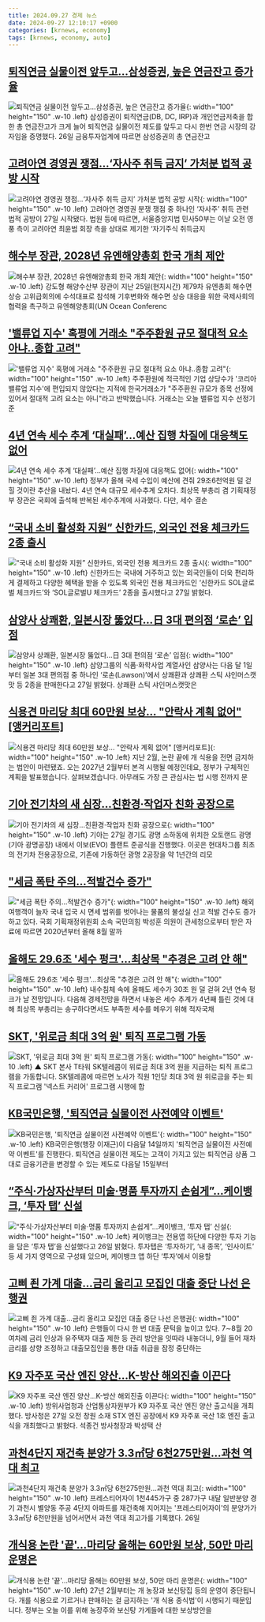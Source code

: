 ```yaml
---
title: 2024.09.27 경제 뉴스
date: 2024-09-27 12:10:17 +0900
categories: [krnews, economy]
tags: [krnews, economy, auto]
---
```

## [퇴직연금 실물이전 앞두고…삼성증권, 높은 연금잔고 증가율](https://n.news.naver.com/mnews/article/008/0005093929)

![퇴직연금 실물이전 앞두고…삼성증권, 높은 연금잔고 증가율](https://mimgnews.pstatic.net/image/origin/008/2024/09/26/5093929.jpg?type=nf220_150){: width="100" height="150" .w-10 .left}
삼성증권이 퇴직연금(DB, DC, IRP)과 개인연금저축을 합한 총 연금잔고가 크게 늘어 퇴직연금 실물이전 제도를 앞두고 다시 한번 연금 시장의 강자임을 증명했다. 26일 금융투자업계에 따르면 삼성증권의 총 연금잔고

## [고려아연 경영권 쟁점…‘자사주 취득 금지’ 가처분 법적 공방 시작](https://n.news.naver.com/mnews/article/023/0003860875)

![고려아연 경영권 쟁점…‘자사주 취득 금지’ 가처분 법적 공방 시작](https://mimgnews.pstatic.net/image/origin/023/2024/09/27/3860875.jpg?type=nf220_150){: width="100" height="150" .w-10 .left}
고려아연 경영권 분쟁 쟁점 중 하나인 ‘자사주’ 취득 관련 법적 공방이 27일 시작됐다. 법원 등에 따르면, 서울중앙지법 민사50부는 이날 오전 영풍 측이 고려아연 최윤범 회장 측을 상대로 제기한 ‘자기주식 취득금지

## [해수부 장관, 2028년 유엔해양총회 한국 개최 제안](https://n.news.naver.com/mnews/article/001/0014952017)

![해수부 장관, 2028년 유엔해양총회 한국 개최 제안](https://mimgnews.pstatic.net/image/origin/001/2024/09/27/14952017.jpg?type=nf220_150){: width="100" height="150" .w-10 .left}
강도형 해양수산부 장관이 지난 25일(현지시간) 제79차 유엔총회 해수면상승 고위급회의에 수석대표로 참석해 기후변화와 해수면 상승 대응을 위한 국제사회의 협력을 촉구하고 유엔해양총회(UN Ocean Conferenc

## ['밸류업 지수' 혹평에 거래소 "주주환원 규모 절대적 요소 아냐‥종합 고려"](https://n.news.naver.com/mnews/article/214/0001376562)

!['밸류업 지수' 혹평에 거래소 "주주환원 규모 절대적 요소 아냐‥종합 고려"](https://mimgnews.pstatic.net/image/origin/214/2024/09/26/1376562.jpg?type=nf220_150){: width="100" height="150" .w-10 .left}
주주환원에 적극적인 기업 상당수가 '코리아 밸류업 지수'에 편입되지 않았다는 지적에 한국거래소가 "주주환원 규모가 종목 선정에 있어서 절대적 고려 요소는 아니"라고 반박했습니다. 거래소는 오늘 밸류업 지수 선정기준

## [4년 연속 세수 추계 ‘대실패’…예산 집행 차질에 대응책도 없어](https://n.news.naver.com/mnews/article/028/0002708855)

![4년 연속 세수 추계 ‘대실패’…예산 집행 차질에 대응책도 없어](https://mimgnews.pstatic.net/image/origin/028/2024/09/26/2708855.jpg?type=nf220_150){: width="100" height="150" .w-10 .left}
정부가 올해 국세 수입이 예산에 견줘 29조6천억원 덜 걷힐 것이란 추산을 내놨다. 4년 연속 대규모 세수추계 오차다. 최상목 부총리 겸 기획재정부 장관은 국회에 출석해 반복된 세수추계에 사과했다. 다만, 세수 결손

## [“국내 소비 활성화 지원” 신한카드, 외국인 전용 체크카드 2종 출시](https://n.news.naver.com/mnews/article/016/0002367415)

![“국내 소비 활성화 지원” 신한카드, 외국인 전용 체크카드 2종 출시](https://mimgnews.pstatic.net/image/origin/016/2024/09/27/2367415.jpg?type=nf220_150){: width="100" height="150" .w-10 .left}
신한카드는 국내에 거주하고 있는 외국인들이 더욱 편리하게 결제하고 다양한 혜택을 받을 수 있도록 외국인 전용 체크카드인 ‘신한카드 SOL글로벌 체크카드’와 ‘SOL글로벌U 체크카드’ 2종을 출시했다고 27일 밝혔다.

## [삼양사 상쾌환, 일본시장 뚫었다…日 3대 편의점 ‘로손’ 입점](https://n.news.naver.com/mnews/article/215/0001181314)

![삼양사 상쾌환, 일본시장 뚫었다…日 3대 편의점 ‘로손’ 입점](https://mimgnews.pstatic.net/image/origin/215/2024/09/27/1181314.jpg?type=nf220_150){: width="100" height="150" .w-10 .left}
삼양그룹의 식품·화학사업 계열사인 삼양사는 다음 달 1일부터 일본 3대 편의점 중 하나인 ‘로손(Lawson)’에서 상쾌환과 상쾌환 스틱 샤인머스캣맛 등 2종을 판매한다고 27일 밝혔다. 상쾌환 스틱 샤인머스캣맛은

## [식용견 마리당 최대 60만원 보상... "안락사 계획 없어" [앵커리포트]](https://n.news.naver.com/mnews/article/052/0002092542)

![식용견 마리당 최대 60만원 보상... "안락사 계획 없어" [앵커리포트]](https://mimgnews.pstatic.net/image/origin/052/2024/09/27/2092542.jpg?type=nf220_150){: width="100" height="150" .w-10 .left}
지난 2월, 논란 끝에 개 식용을 전면 금지하는 법안이 마련됐죠. 오는 2027년 2월부터 본격 시행될 예정인데요, 정부가 구체적인 계획을 발표했습니다. 살펴보겠습니다. 아무래도 가장 큰 관심사는 법 시행 전까지 문

## [기아 전기차의 새 심장…친환경·작업자 친화 공장으로](https://n.news.naver.com/mnews/article/277/0005477280)

![기아 전기차의 새 심장…친환경·작업자 친화 공장으로](https://mimgnews.pstatic.net/image/origin/277/2024/09/27/5477280.jpg?type=nf220_150){: width="100" height="150" .w-10 .left}
기아는 27일 경기도 광명 소하동에 위치한 오토랜드 광명(기아 광명공장) 내에서 이보(EVO) 플랜트 준공식을 진행했다. 이곳은 현대차그룹 최초의 전기차 전용공장으로, 기존에 가동하던 광명 2공장을 약 1년간의 리모

## ["세금 폭탄 주의…적발건수 증가"](https://n.news.naver.com/mnews/article/215/0001181273)

!["세금 폭탄 주의…적발건수 증가"](https://mimgnews.pstatic.net/image/origin/215/2024/09/27/1181273.jpg?type=nf220_150){: width="100" height="150" .w-10 .left}
해외 여행객이 늘자 국내 입국 시 면세 범위를 벗어나는 물품의 불성실 신고 적발 건수도 증가하고 있다. 국회 기획재정위원회 소속 국민의힘 박성훈 의원이 관세청으로부터 받은 자료에 따르면 2020년부터 올해 8월 말까

## [올해도 29.6조 '세수 펑크'…최상목 "추경은 고려 안 해"](https://n.news.naver.com/mnews/article/057/0001843972)

![올해도 29.6조 '세수 펑크'…최상목 "추경은 고려 안 해"](https://mimgnews.pstatic.net/image/origin/057/2024/09/26/1843972.jpg?type=nf220_150){: width="100" height="150" .w-10 .left}
내수침체 속에 올해도 세수가 30조 원 덜 걷혀 2년 연속 펑크가 날 전망입니다. 다음해 경제전망을 하면서 내놓은 세수 추계가 4년째 틀린 것에 대해 최상목 부총리는 송구하다면서도 부족한 세수를 메우기 위해 적자국채

## [SKT, '위로금 최대 3억 원' 퇴직 프로그램 가동](https://n.news.naver.com/mnews/article/055/0001193250)

![SKT, '위로금 최대 3억 원' 퇴직 프로그램 가동](https://mimgnews.pstatic.net/image/origin/055/2024/09/27/1193250.jpg?type=nf220_150){: width="100" height="150" .w-10 .left}
▲ SKT 본사 T타워 SK텔레콤이 위로금 최대 3억 원을 지급하는 퇴직 프로그램을 가동합니다. SK텔레콤에 따르면 노사가 직원 1인당 최대 3억 원 위로금을 주는 퇴직 프로그램 '넥스트 커리어' 프로그램 시행에 합

## [KB국민은행, '퇴직연금 실물이전 사전예약 이벤트'](https://n.news.naver.com/mnews/article/030/0003243236)

![KB국민은행, '퇴직연금 실물이전 사전예약 이벤트'](https://mimgnews.pstatic.net/image/origin/030/2024/09/27/3243236.jpg?type=nf220_150){: width="100" height="150" .w-10 .left}
KB국민은행(행장 이재근)이 다음달 14일까지 '퇴직연금 실물이전 사전예약 이벤트'를 진행한다. 퇴직연금 실물이전 제도는 고객이 가지고 있는 퇴직연금 상품 그대로 금융기관을 변경할 수 있는 제도로 다음달 15일부터

## [“주식·가상자산부터 미술·명품 투자까지 손쉽게”…케이뱅크, ‘투자 탭’ 신설](https://n.news.naver.com/mnews/article/009/0005370508)

![“주식·가상자산부터 미술·명품 투자까지 손쉽게”…케이뱅크, ‘투자 탭’ 신설](https://mimgnews.pstatic.net/image/origin/009/2024/09/26/5370508.jpg?type=nf220_150){: width="100" height="150" .w-10 .left}
케이뱅크는 전용앱 하단에 다양한 투자 기능을 담은 ‘투자 탭’을 신설했다고 26일 밝혔다. 투자탭은 ‘투자하기’, ‘내 종목’, ‘인사이트’ 등 세 가지 영역으로 구성돼 있으며, 케이뱅크 앱 하단 ‘투자’에서 이용할

## [고삐 죈 가계 대출…금리 올리고 모집인 대출 중단 나선 은행권](https://n.news.naver.com/mnews/article/028/0002708764)

![고삐 죈 가계 대출…금리 올리고 모집인 대출 중단 나선 은행권](https://mimgnews.pstatic.net/image/origin/028/2024/09/26/2708764.jpg?type=nf220_150){: width="100" height="150" .w-10 .left}
은행들이 다시 한 번 대출 문턱을 높이고 있다. 7∼8월 20여차례 금리 인상과 유주택자 대출 제한 등 관리 방안을 잇따라 내놓더니, 9월 들어 재차 금리를 상향 조정하고 대출모집인을 통한 대출 취급을 잠정 중단하는

## [K9 자주포 국산 엔진 양산…K-방산 해외진출 이끈다](https://n.news.naver.com/mnews/article/421/0007811891)

![K9 자주포 국산 엔진 양산…K-방산 해외진출 이끈다](https://mimgnews.pstatic.net/image/origin/421/2024/09/27/7811891.jpg?type=nf220_150){: width="100" height="150" .w-10 .left}
방위사업청과 산업통상자원부가 K9 자주포 국산 엔진 양산 출고식을 개최했다. 방사청은 27일 오전 창원 소재 STX 엔진 공장에서 K9 자주포 국산 1호 엔진 출고식을 개최했다고 밝혔다. 석종건 방사청장과 박성택 산

## [과천4단지 재건축 분양가 3.3㎡당 6천275만원…과천 역대 최고](https://n.news.naver.com/mnews/article/001/0014950932)

![과천4단지 재건축 분양가 3.3㎡당 6천275만원…과천 역대 최고](https://mimgnews.pstatic.net/image/origin/001/2024/09/26/14950932.jpg?type=nf220_150){: width="100" height="150" .w-10 .left}
프레스티어자이 1천445가구 중 287가구 내달 일반분양 경기 과천시 별양동 주공 4단지 아파트를 재건축해 지어지는 '프레스티어자이'의 분양가가 3.3㎡당 6천만원을 넘어서면서 과천 역대 최고가를 기록했다. 26일

## [개식용 논란 '끝'…마리당 올해는 60만원 보상, 50만 마리 운명은](https://n.news.naver.com/mnews/article/437/0000411884)

![개식용 논란 '끝'…마리당 올해는 60만원 보상, 50만 마리 운명은](https://mimgnews.pstatic.net/image/origin/437/2024/09/26/411884.jpg?type=nf220_150){: width="100" height="150" .w-10 .left}
27년 2월부터는 개 농장과 보신탕집 등의 운영이 중단됩니다. 개를 식용으로 기르거나 판매하는 걸 금지하는 '개 식용 종식법'이 시행되기 때문입니다. 정부는 오늘 이를 위해 농장주와 보신탕 가게들에 대한 보상방안을

